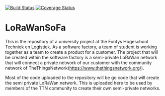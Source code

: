 [![Build Status](https://travis-ci.org/LoRaWanSoFa/LoRaWanSoFa.svg?branch=master)](https://travis-ci.org/LoRaWanSoFa/LoRaWanSoFa) [![Coverage Status](https://coveralls.io/repos/github/LoRaWanSoFa/LoRaWanSoFa/badge.svg?branch=travis)](https://coveralls.io/github/LoRaWanSoFa/LoRaWanSoFa?branch=travis)

# LoRaWanSoFa
This is the repository of a university project at the Fontys Hogeschool Techniek en Logistiek. As a software factory, a team of student is working together as a team to create a product for a customer. The project that will be created within the software factory is a semi-private LoRaWan network that will connect a private network of our customer with the community network of TheThingsNetwork(https://www.thethingsnetwork.org/).

Most of the code uploaded to the repository will be go code that will create the semi private LoRaWan network. This is uploaded here to be used by members of the TTN community to create their own semi-private networks.

